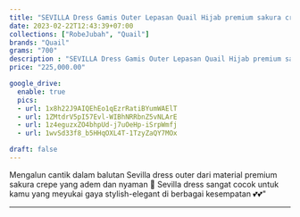 ```yaml
---
title: "SEVILLA Dress Gamis Outer Lepasan Quail Hijab premium sakura crepe mix Ceruty"
date: 2023-02-22T12:43:39+07:00
collections: ["RobeJubah", "Quail"]
brands: "Quail"
grams: "700"
description : "SEVILLA Dress Gamis Outer Lepasan Quail Hijab premium sakura crepe mix Ceruty"
price: "225,000.00"

google_drive:
  enable: true
  pics:
  - url: 1x8h22J9AIQEhEo1qEzrRatiBYumWAElT
  - url: 1ZMtdrV5pI57Evl-WIBhNRRbnZ5vNLArE
  - url: 1z4eguzxZO4bhpUd-j7uOeHp-iSrpWmfj
  - url: 1wvSd33f8_b5HHqOXL4T-1TzyZaQY7MOx

draft: false
---
```


Mengalun cantik dalam balutan  Sevilla dress outer dari material premium sakura crepe yang adem dan nyaman 🤗 Sevilla dress sangat cocok untuk kamu yang meyukai gaya stylish-elegant di berbagai kesempatan 💕💕"

-----    
 
